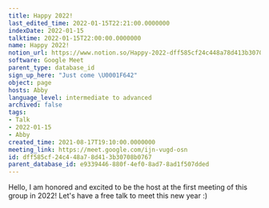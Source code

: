 ```yaml
---
title: Happy 2022!
last_edited_time: 2022-01-15T22:21:00.0000000
indexDate: 2022-01-15
talktime: 2022-01-15T22:00:00.0000000
name: Happy 2022!
notion_url: https://www.notion.so/Happy-2022-dff585cf24c448a78d413b30708b0767
software: Google Meet
parent_type: database_id
sign_up_here: "Just come \U0001F642"
object: page
hosts: Abby
language_level: intermediate to advanced
archived: false
tags:
- Talk
- 2022-01-15
- Abby
created_time: 2021-08-17T19:10:00.0000000
meeting_link: https://meet.google.com/ijn-vugd-osn
id: dff585cf-24c4-48a7-8d41-3b30708b0767
parent_database_id: e9339446-880f-4ef0-8ad7-8ad1f507dded
---
```


Hello, I am honored and excited to be the host at the first meeting of this group in 2022! Let's have a free talk to meet this new year :)





